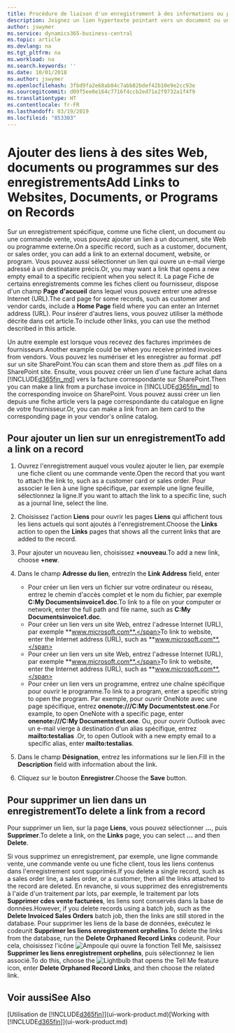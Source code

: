 ```yaml
---
title: Procédure de liaison d'un enregistrement à des informations ou programmes externes | Microsoft Docs
description: Joignez un lien hypertexte pointant vers un document ou un site Web à un enregistrement spécifique, tel qu'une fiche client ou un document.
author: jswymer
ms.service: dynamics365-business-central
ms.topic: article
ms.devlang: na
ms.tgt_pltfrm: na
ms.workload: na
ms.search.keywords: ''
ms.date: 10/01/2018
ms.author: jswymer
ms.openlocfilehash: 3fbd9fa2e68ab84c7abb82bdef42b10e9e2cc93e
ms.sourcegitcommit: d09f5ee0e164c7716f4ccb2ed71e2f9732a1f4f9
ms.translationtype: HT
ms.contentlocale: fr-FR
ms.lasthandoff: 03/19/2019
ms.locfileid: "853303"
---
```

# <a name="add-links-to-websites-documents-or-programs-on-records"></a><span data-ttu-id="6d5c3-103">Ajouter des liens à des sites Web, documents ou programmes sur des enregistrements</span><span class="sxs-lookup"><span data-stu-id="6d5c3-103">Add Links to Websites, Documents, or Programs on Records</span></span>
<span data-ttu-id="6d5c3-104">Sur un enregistrement spécifique, comme une fiche client, un document ou une commande vente, vous pouvez ajouter un lien à un document, site Web ou programme externe.</span><span class="sxs-lookup"><span data-stu-id="6d5c3-104">On a specific record, such as a customer, document, or sales order, you can add a link to an external document, website, or program.</span></span> <span data-ttu-id="6d5c3-105">Vous pouvez aussi sélectionner un lien qui ouvre un e-mail vierge adressé à un destinataire précis.</span><span class="sxs-lookup"><span data-stu-id="6d5c3-105">Or, you may want a link that opens a new empty email to a specific recipient when you select it.</span></span> <span data-ttu-id="6d5c3-106">La page Fiche de certains enregistrements comme les fiches client ou fournisseur, dispose d'un champ **Page d'accueil** dans lequel vous pouvez entrer une adresse Internet (URL).</span><span class="sxs-lookup"><span data-stu-id="6d5c3-106">The card page for some records, such as customer and vendor cards, include a **Home Page** field where you can enter an Internet address (URL).</span></span> <span data-ttu-id="6d5c3-107">Pour insérer d'autres liens, vous pouvez utiliser la méthode décrite dans cet article.</span><span class="sxs-lookup"><span data-stu-id="6d5c3-107">To include other links, you can use the method described in this article.</span></span>

<span data-ttu-id="6d5c3-108">Un autre exemple est lorsque vous recevez des factures imprimées de fournisseurs.</span><span class="sxs-lookup"><span data-stu-id="6d5c3-108">Another example could be when you receive printed invoices from vendors.</span></span> <span data-ttu-id="6d5c3-109">Vous pouvez les numériser et les enregistrer au format .pdf sur un site SharePoint.</span><span class="sxs-lookup"><span data-stu-id="6d5c3-109">You can scan them and store them as .pdf files on a SharePoint site.</span></span> <span data-ttu-id="6d5c3-110">Ensuite, vous pouvez créer un lien d'une facture achat dans [!INCLUDE[d365fin_md](includes/d365fin_md.md)] vers la facture correspondante sur SharePoint.</span><span class="sxs-lookup"><span data-stu-id="6d5c3-110">Then you can make a link from a purchase invoice in [!INCLUDE[d365fin_md](includes/d365fin_md.md)] to the corresponding invoice on  SharePoint.</span></span> <span data-ttu-id="6d5c3-111">Vous pouvez aussi créer un lien depuis une fiche article vers la page correspondante du catalogue en ligne de votre fournisseur.</span><span class="sxs-lookup"><span data-stu-id="6d5c3-111">Or, you can make a link from an item card to the corresponding page in your vendor's online catalog.</span></span>

## <a name="to-add-a-link-on-a-record"></a><span data-ttu-id="6d5c3-112">Pour ajouter un lien sur un enregistrement</span><span class="sxs-lookup"><span data-stu-id="6d5c3-112">To add a link on a record</span></span>   

1.  <span data-ttu-id="6d5c3-113">Ouvrez l'enregistrement auquel vous voulez ajouter le lien, par exemple une fiche client ou une commande vente.</span><span class="sxs-lookup"><span data-stu-id="6d5c3-113">Open the record that you want to attach the link to, such as a customer card or sales order.</span></span> <span data-ttu-id="6d5c3-114">Pour associer le lien à une ligne spécifique, par exemple une ligne feuille, sélectionnez la ligne.</span><span class="sxs-lookup"><span data-stu-id="6d5c3-114">If you want to attach the link to a specific line, such as a journal line, select the line.</span></span>  

2.  <span data-ttu-id="6d5c3-115">Choisissez l'action **Liens** pour ouvrir les pages **Liens** qui affichent tous les liens actuels qui sont ajoutés à l'enregistrement.</span><span class="sxs-lookup"><span data-stu-id="6d5c3-115">Choose the **Links** action to open the **Links** pages that shows all the current links that are added to the record.</span></span>

3. <span data-ttu-id="6d5c3-116">Pour ajouter un nouveau lien, choisissez **+nouveau**.</span><span class="sxs-lookup"><span data-stu-id="6d5c3-116">To add a new link, choose **+new**.</span></span>

4.  <span data-ttu-id="6d5c3-117">Dans le champ **Adresse du lien**, entrez</span><span class="sxs-lookup"><span data-stu-id="6d5c3-117">In the **Link Address** field, enter</span></span>

    -   <span data-ttu-id="6d5c3-118">Pour créer un lien vers un fichier sur votre ordinateur ou réseau, entrez le chemin d'accès complet et le nom du fichier, par exemple **C:My Documentsinvoice1.doc**.</span><span class="sxs-lookup"><span data-stu-id="6d5c3-118">To link to a file on your computer or network, enter the full path and file name, such as  **C:My Documentsinvoice1.doc**.</span></span>
    -   <span data-ttu-id="6d5c3-119">Pour créer un lien vers un site Web, entrez l'adresse Internet (URL), par exemple **www.microsoft.com**.</span><span class="sxs-lookup"><span data-stu-id="6d5c3-119">To link to website, enter the Internet address (URL), such as **www.microsoft.com**.</span></span>
    -   <span data-ttu-id="6d5c3-120">Pour créer un lien vers un site Web, entrez l'adresse Internet (URL), par exemple **www.microsoft.com**.</span><span class="sxs-lookup"><span data-stu-id="6d5c3-120">To link to website, enter the Internet address (URL), such as **www.microsoft.com**.</span></span>
    -   <span data-ttu-id="6d5c3-121">Pour créer un lien vers un programme, entrez une chaîne spécifique pour ouvrir le programme.</span><span class="sxs-lookup"><span data-stu-id="6d5c3-121">To link to a program, enter a specific string to open the program.</span></span> <span data-ttu-id="6d5c3-122">Par exemple, pour ouvrir OneNote avec une page spécifique, entrez **onenote:///C:My Documentstest.one**.</span><span class="sxs-lookup"><span data-stu-id="6d5c3-122">For example, to open OneNote with a specific page, enter **onenote:///C:My Documentstest.one**.</span></span> <span data-ttu-id="6d5c3-123">Ou, pour ouvrir Outlook avec un e-mail vierge à destination d'un alias spécifique, entrez **mailto:testalias** .</span><span class="sxs-lookup"><span data-stu-id="6d5c3-123">Or, to open Outlook with a new empty email to a specific alias, enter **mailto:testalias**.</span></span>  

5.  <span data-ttu-id="6d5c3-124">Dans le champ **Désignation**, entrez les informations sur le lien.</span><span class="sxs-lookup"><span data-stu-id="6d5c3-124">Fill in the **Description** field with information about the link.</span></span>  

6.  <span data-ttu-id="6d5c3-125">Cliquez sur le bouton **Enregistrer**.</span><span class="sxs-lookup"><span data-stu-id="6d5c3-125">Choose the **Save** button.</span></span>  

## <a name="to-delete-a-link-from-a-record"></a><span data-ttu-id="6d5c3-126">Pour supprimer un lien dans un enregistrement</span><span class="sxs-lookup"><span data-stu-id="6d5c3-126">To delete a link from a record</span></span>  

<span data-ttu-id="6d5c3-127">Pour supprimer un lien, sur la page **Liens**, vous pouvez sélectionner **…**, puis **Supprimer**.</span><span class="sxs-lookup"><span data-stu-id="6d5c3-127">To delete a link, on the **Links** page, you can select **...** and then **Delete**.</span></span>

<span data-ttu-id="6d5c3-128">Si vous supprimez un enregistrement, par exemple, une ligne commande vente, une commande vente ou une fiche client, tous les liens contenus dans l'enregistrement sont supprimés.</span><span class="sxs-lookup"><span data-stu-id="6d5c3-128">If you delete a single record, such as a sales order line, a sales order, or a customer, then all the links attached to the record are deleted.</span></span> <span data-ttu-id="6d5c3-129">En revanche, si vous supprimez des enregistrements à l'aide d'un traitement par lots, par exemple, le traitement par lots **Supprimer cdes vente facturées**, les liens sont conservés dans la base de données.</span><span class="sxs-lookup"><span data-stu-id="6d5c3-129">However, if you delete records using a batch job, such as the **Delete Invoiced Sales Orders** batch job, then the links are still stored in the database.</span></span> <span data-ttu-id="6d5c3-130">Pour supprimer les liens de la base de données, exécutez le codeunit **Supprimer les liens enregistrement orphelins**.</span><span class="sxs-lookup"><span data-stu-id="6d5c3-130">To delete the links from the database, run the **Delete Orphaned Record Links** codeunit.</span></span> <span data-ttu-id="6d5c3-131">Pour cela, choisissez l'icône ![Ampoule qui ouvre la fonction Tell Me](media/ui-search/search_small.png "Dites-moi ce que vous voulez faire"), saisissez **Supprimer les liens enregistrement orphelins**, puis sélectionnez le lien associé.</span><span class="sxs-lookup"><span data-stu-id="6d5c3-131">To do this, choose the ![Lightbulb that opens the Tell Me feature](media/ui-search/search_small.png "Tell me what you want to do") icon, enter **Delete Orphaned Record Links**, and then choose the related link.</span></span>   

<!-- ### To run delete orphaned record links  

1.  Choose the ![Lightbulb that opens the Tell Me feature](media/ui-search/search_small.png "Tell me what you want to do") icon, enter **Data Deletion**, and then choose the related link.  

2.  On the **Data Deletion** page, choose **Tasks**, and then choose **Delete Orphaned Record Links**.  -->

## <a name="see-also"></a><span data-ttu-id="6d5c3-132">Voir aussi</span><span class="sxs-lookup"><span data-stu-id="6d5c3-132">See Also</span></span>  
<span data-ttu-id="6d5c3-133">[Utilisation de [!INCLUDE[d365fin](includes/d365fin_md.md)]](ui-work-product.md)</span><span class="sxs-lookup"><span data-stu-id="6d5c3-133">[Working with [!INCLUDE[d365fin](includes/d365fin_md.md)]](ui-work-product.md)</span></span>  
